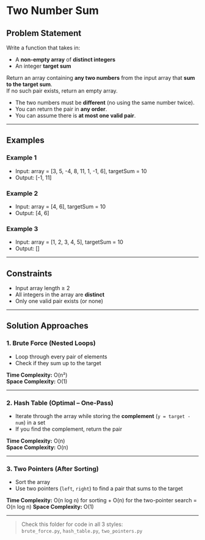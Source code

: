 # Two Number Sum

## Problem Statement

Write a function that takes in:

- A **non-empty array** of **distinct integers**
- An integer **target sum**

Return an array containing **any two numbers** from the input array that **sum to the target sum**.  
If no such pair exists, return an empty array.

- The two numbers must be **different** (no using the same number twice).
- You can return the pair in **any order**.
- You can assume there is **at most one valid pair**.

---

## Examples

### Example 1
- Input: array = [3, 5, -4, 8, 11, 1, -1, 6], targetSum = 10
- Output: [-1, 11]

### Example 2
- Input: array = [4, 6], targetSum = 10
- Output: [4, 6]

### Example 3
- Input: array = [1, 2, 3, 4, 5], targetSum = 10
- Output: []


---

## Constraints

- Input array length ≥ 2
- All integers in the array are **distinct**
- Only one valid pair exists (or none)

---

## Solution Approaches

### 1. Brute Force (Nested Loops)

- Loop through every pair of elements
- Check if they sum up to the target

**Time Complexity:** O(n²)  
**Space Complexity:** O(1)

---

### 2. Hash Table (Optimal – One-Pass)

- Iterate through the array while storing the **complement** (`y = target - num`) in a set
- If you find the complement, return the pair

**Time Complexity:** O(n)  
**Space Complexity:** O(n)

---

### 3. Two Pointers (After Sorting)

- Sort the array
- Use two pointers (`left`, `right`) to find a pair that sums to the target

**Time Complexity:** O(n log n) for sorting + O(n) for the two-pointer search = O(n log n)
**Space Complexity:** O(1)

---

> Check this folder for code in all 3 styles:  
> `brute_force.py`, `hash_table.py`, `two_pointers.py`

